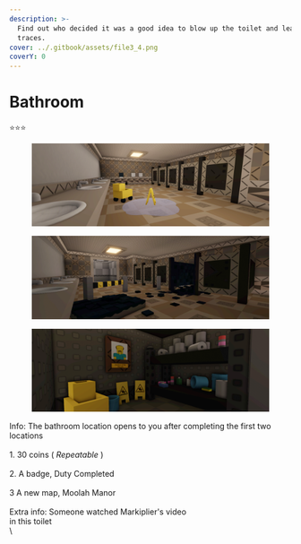 ```yaml
---
description: >-
  Find out who decided it was a good idea to blow up the toilet and leave with 3
  traces.
cover: ../.gitbook/assets/file3_4.png
coverY: 0
---
```


# Bathroom

⭐⭐⭐

<div><figure><img src="../.gitbook/assets/file3_4.png" alt=""><figcaption></figcaption></figure> <figure><img src="../.gitbook/assets/file2_7.png" alt=""><figcaption></figcaption></figure></div>

<figure><img src="../.gitbook/assets/file4_5.png" alt=""><figcaption></figcaption></figure>

Info: The bathroom location opens to you after completing the first two locations\
\
1\. 30 coins ( _Repeatable_ )\
\
2\. A badge, Duty Completed\
\
3 A new map, Moolah Manor\
\
Extra info: Someone watched Markiplier's video
\
in this toilet\
\
